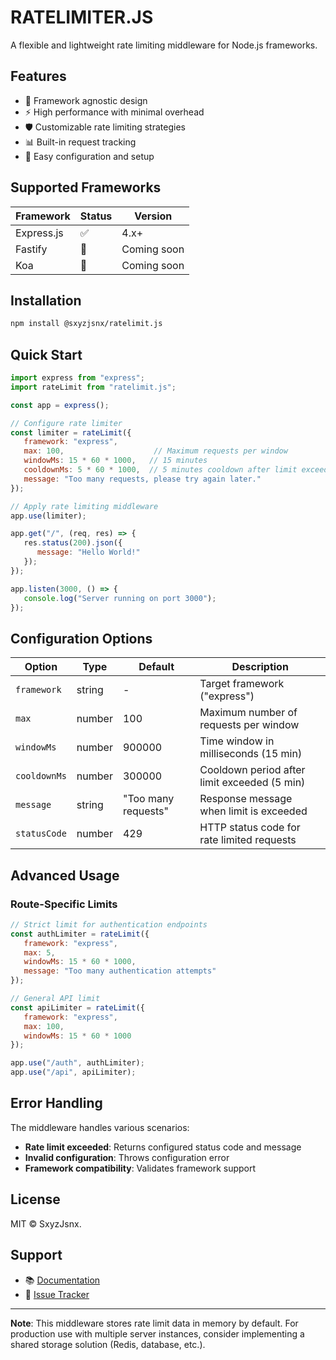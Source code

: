 # RATELIMITER.JS

A flexible and lightweight rate limiting middleware for Node.js frameworks.

## Features

- 🚀 Framework agnostic design
- ⚡ High performance with minimal overhead
- 🛡️ Customizable rate limiting strategies
- 📊 Built-in request tracking
- 🔧 Easy configuration and setup

## Supported Frameworks

| Framework  | Status | Version |
|------------|--------|---------|
| Express.js | ✅     | 4.x+    |
| Fastify    | 🔄     | Coming soon |
| Koa        | 🔄     | Coming soon |

## Installation

```bash
npm install @sxyzjsnx/ratelimit.js
```

## Quick Start

```javascript
import express from "express";
import rateLimit from "ratelimit.js";

const app = express();

// Configure rate limiter
const limiter = rateLimit({
   framework: "express",
   max: 100,                    // Maximum requests per window
   windowMs: 15 * 60 * 1000,   // 15 minutes
   cooldownMs: 5 * 60 * 1000,  // 5 minutes cooldown after limit exceeded
   message: "Too many requests, please try again later."
});

// Apply rate limiting middleware
app.use(limiter);

app.get("/", (req, res) => {
   res.status(200).json({
      message: "Hello World!"
   });
});

app.listen(3000, () => {
   console.log("Server running on port 3000");
});
```

## Configuration Options

| Option       | Type     | Default | Description |
|--------------|----------|---------|-------------|
| `framework`  | string   | -       | Target framework ("express") |
| `max`        | number   | 100     | Maximum number of requests per window |
| `windowMs`   | number   | 900000  | Time window in milliseconds (15 min) |
| `cooldownMs` | number   | 300000  | Cooldown period after limit exceeded (5 min) |
| `message`    | string   | "Too many requests" | Response message when limit is exceeded |
| `statusCode` | number   | 429     | HTTP status code for rate limited requests |

## Advanced Usage

### Route-Specific Limits

```javascript
// Strict limit for authentication endpoints
const authLimiter = rateLimit({
   framework: "express",
   max: 5,
   windowMs: 15 * 60 * 1000,
   message: "Too many authentication attempts"
});

// General API limit
const apiLimiter = rateLimit({
   framework: "express",
   max: 100,
   windowMs: 15 * 60 * 1000
});

app.use("/auth", authLimiter);
app.use("/api", apiLimiter);
```

## Error Handling

The middleware handles various scenarios:

- **Rate limit exceeded**: Returns configured status code and message
- **Invalid configuration**: Throws configuration error
- **Framework compatibility**: Validates framework support

## License

MIT © SxyzJsnx.

## Support

- 📚 [Documentation](https://github.com/SxyzJsnx/ratelimit-nodejs)
- 🐛 [Issue Tracker](https://github.com/SxyzJsnx/ratelimit-nodejs/issues)

---

**Note**: This middleware stores rate limit data in memory by default. For production use with multiple server instances, consider implementing a shared storage solution (Redis, database, etc.).